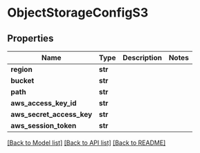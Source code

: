 # ObjectStorageConfigS3

## Properties
Name | Type | Description | Notes
------------ | ------------- | ------------- | -------------
**region** | **str** |  | 
**bucket** | **str** |  | 
**path** | **str** |  | 
**aws_access_key_id** | **str** |  | 
**aws_secret_access_key** | **str** |  | 
**aws_session_token** | **str** |  | 

[[Back to Model list]](../README.md#documentation-for-models) [[Back to API list]](../README.md#documentation-for-api-endpoints) [[Back to README]](../README.md)


